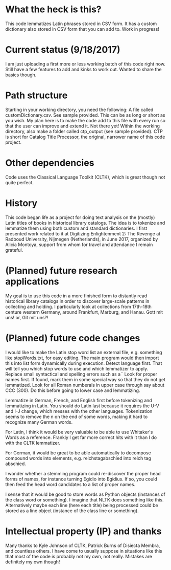 # What the heck is this? 
This code lemmatizes Latin phrases stored in CSV form. It has a custom dictionary also stored in CSV form that you can add to. Work in progress!

# Current status (9/18/2017)
I am just uploading a first more or less working batch of this code right now. Still have a few features to add and kinks to work out. Wanted to share the basics though. 

# Path structure
Starting in your working directory, you need the following: A file called customDictionary.csv. See sample provided. This can be as long or short as you wish. My plan here is to make the code add to this file with every run so that the user can improve and extend it. Not there yet! Within the working directory, also make a folder called ctp_output (see sample provided). CTP is short for Catalog Title Processor, the original, narrower name of this code project. 

# Other dependencies
Code uses the Classical Language Toolkit (CLTK), which is great though not quite perfect. 

# History
This code began life as a project for doing text analysis on the (mostly) Latin titles of books in historical library catalogs. The idea is to tokenize and lemmatize them using both custom and standard dictionaries. I first presented work related to it at Digitizing Enlightenment 2: The Revenge at Radboud University, Nijmegen (Netherlands), in June 2017, organized by Alicia Montoya, support from whom for travel and attendance I remain grateful. 

# (Planned) future research applications
My goal is to use this code in a more finished form to distantly read historical library catalogs in order to discover large-scale patterns in collecting and holding. I particularly look at collections from 17th-18th centure western Germany, around Frankfurt, Marburg, and Hanau. Gott mit uns! or, Git mit uns?!

# (Planned) future code changes
I would like to make the Latin stop word list an external file, e.g. something like stopWords.txt, for easy editing. The main program would then import this into list form dynamically during execution. 
Detect language first. That will tell you which stop words to use and which lemmatizer to apply.
Replace small syntactical and spelling errors such as a¨
Look for proper names first. If found, mark them in some special way so that they do not get lemmatized.
Look for all Roman numberals in upper case through say about CCC (300). Do this before going to lower case and lemmatizing.

Lemmatize in German, French, and English first before tokenizing and lemmatizing in Latin. You should do Latin last because it requires the U-V and I-J change, which messes with the other languages. Tokenization seems to remove the n on the end of some words, making it hard to recognize many German words.

For Latin, I think it would be very valuable to be able to use Whitaker's Words as a reference. Frankly I get far more correct hits with it than I do with the CLTK lemmatizer.

For German, it would be great to be able automatically to decompose compound words into elements, e.g. reichstagabschied into reich tag abschied.

I wonder whether a stemming program could re-discover the proper head forms of names, for instance turning Egidio into Egidius. If so, you could then feed the head word candidates to a list of proper names.

I sense that it would be good to store words as Python objects (instances of the class word or something). I imagine that NLTK does something like this. Alternatively maybe each line (here each title) being processed could be stored as a line object (instance of the class line or something).


# Intellectual property (IP) and thanks
Many thanks to Kyle Johnson of CLTK, Patrick Burns of Disiecta Membra, and countless others. I have come to usually suppose in situations like this that most of the code is probably not my own, not really. Mistakes are definitely my own though!
